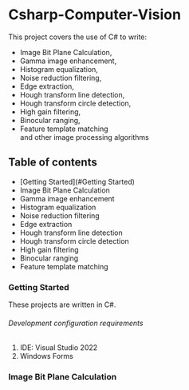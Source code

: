 # Csharp-Computer-Vision

This project covers the use of C# to write:  
- Image Bit Plane Calculation,  
- Gamma image enhancement,  
- Histogram equalization,  
- Noise reduction filtering,  
- Edge extraction,  
- Hough transform line detection,  
- Hough transform circle detection,  
- High gain filtering,  
- Binocular ranging,  
- Feature template matching  
and other image processing algorithms


## Table of contents  
- [Getting Started](#Getting Started)
- Image Bit Plane Calculation
- Gamma image enhancement
- Histogram equalization
- Noise reduction filtering
- Edge extraction
- Hough transform line detection
- Hough transform circle detection
- High gain filtering
- Binocular ranging
- Feature template matching


### Getting Started
These projects are written in C#.


###### Development configuration requirements
1. IDE: Visual Studio 2022
2. Windows Forms


### Image Bit Plane Calculation

